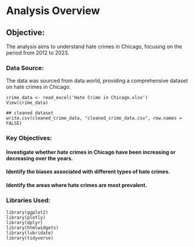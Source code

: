 # Analysis Overview

## Objective:
The analysis aims to understand hate crimes in Chicago, focusing on the period from 2012 to 2023.

### Data Source:
The data was sourced from data.world, providing a comprehensive dataset on hate crimes in Chicago.
```
crime_data <- read_excel('Hate Crime in Chicago.xlsx')
View(crime_data)

## cleaned dataset
write.csv(cleaned_crime_data, "cleaned_crime_data.csv", row.names = FALSE)

```

### Key Objectives:

#### Investigate whether hate crimes in Chicago have been increasing or decreasing over the years.
#### Identify the biases associated with different types of hate crimes.
#### Identify the areas where hate crimes are most prevalent.

### Libraries Used:
```
library(ggplot2)
library(plotly)
library(dplyr)
library(htmlwidgets)
library(lubridate)
library(tidyverse)
```


